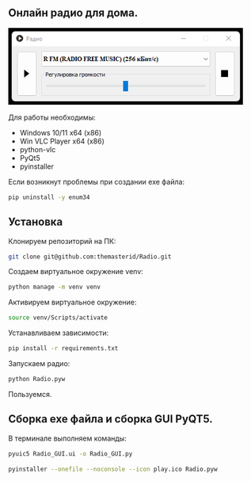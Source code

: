 ## Онлайн радио для дома.

![Radio](/img/Radio.png)

Для работы необходимы:
- Windows 10/11 x64 (x86)
- Win VLC Player x64 (x86)
- python-vlc
- PyQt5
- pyinstaller

Если возникнут проблемы при создании exe файла:
```bash
pip uninstall -y enum34
```

## Установка

Клонируем репозиторий на ПК:

```bash
git clone git@github.com:themasterid/Radio.git
```

Создаем виртуальное окружение venv:

```bash
python manage -m venv venv
```

Активируем виртуальное окружение:

```bash
source venv/Scripts/activate
```

Устанавливаем зависимости:

```bash
pip install -r requirements.txt
```

Запускаем радио:

```bash
python Radio.pyw
```

Пользуемся.

## Сборка exe файла и сборка GUI PyQT5.

В терминале выполняем команды:

```bash
pyuic5 Radio_GUI.ui -o Radio_GUI.py
```

```bash
pyinstaller --onefile --noconsole --icon play.ico Radio.pyw
```
